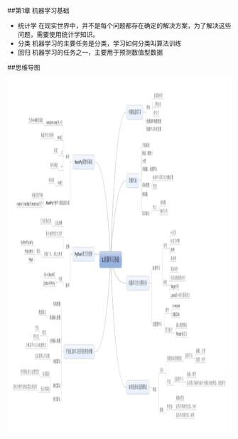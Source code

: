 ##第1章 机器学习基础
- 统计学  在现实世界中，并不是每个问题都存在确定的解决方案，为了解决这些问题，需要使用统计学知识。
- 分类   机器学习的主要任务是分类，学习如何分类叫算法训练
- 回归   机器学习的任务之一，主要用于预测数值型数据



##思维导图

<img src=ch1-mindmap.png  width="1080"  height="800" />

